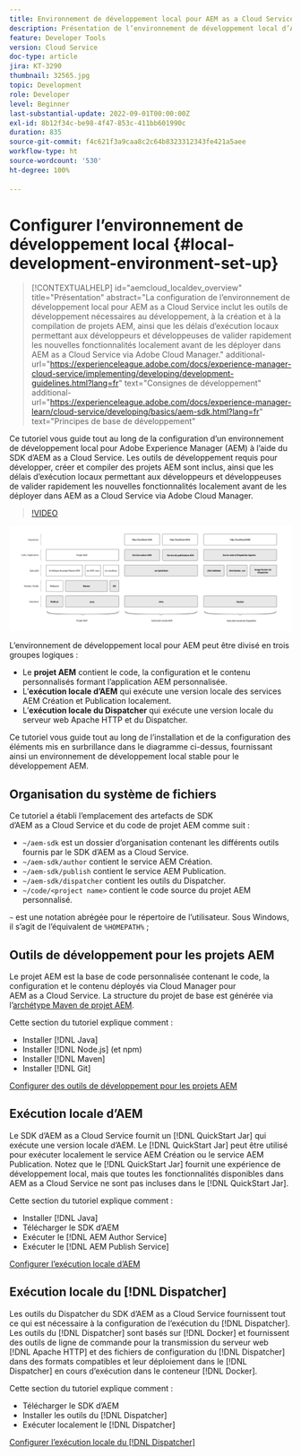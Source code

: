 ```yaml
---
title: Environnement de développement local pour AEM as a Cloud Service
description: Présentation de l’environnement de développement local d’Adobe Experience Manager (AEM).
feature: Developer Tools
version: Cloud Service
doc-type: article
jira: KT-3290
thumbnail: 32565.jpg
topic: Development
role: Developer
level: Beginner
last-substantial-update: 2022-09-01T00:00:00Z
exl-id: 8b12f34c-be98-4f47-853c-411bb601990c
duration: 835
source-git-commit: f4c621f3a9caa8c2c64b8323312343fe421a5aee
workflow-type: ht
source-wordcount: '530'
ht-degree: 100%

---
```


# Configurer l’environnement de développement local {#local-development-environment-set-up}

>[!CONTEXTUALHELP]
>id="aemcloud_localdev_overview"
>title="Présentation"
>abstract="La configuration de l’environnement de développement local pour AEM as a Cloud Service inclut les outils de développement nécessaires au développement, à la création et à la compilation de projets AEM, ainsi que les délais d’exécution locaux permettant aux développeurs et développeuses de valider rapidement les nouvelles fonctionnalités localement avant de les déployer dans AEM as a Cloud Service via Adobe Cloud Manager."
>additional-url="https://experienceleague.adobe.com/docs/experience-manager-cloud-service/implementing/developing/development-guidelines.html?lang=fr" text="Consignes de développement"
>additional-url="https://experienceleague.adobe.com/docs/experience-manager-learn/cloud-service/developing/basics/aem-sdk.html?lang=fr" text="Principes de base de développement"

Ce tutoriel vous guide tout au long de la configuration d’un environnement de développement local pour Adobe Experience Manager (AEM) à l’aide du SDK d’AEM as a Cloud Service. Les outils de développement requis pour développer, créer et compiler des projets AEM sont inclus, ainsi que les délais d’exécution locaux permettant aux développeurs et développeuses de valider rapidement les nouvelles fonctionnalités localement avant de les déployer dans AEM as a Cloud Service via Adobe Cloud Manager.

>[!VIDEO](https://video.tv.adobe.com/v/32565?quality=12&learn=on)

![Pile technologique de l’environnement de développement local d’AEM as a Cloud Service.](./assets/overview/aem-sdk-technology-stack.png)

L’environnement de développement local pour AEM peut être divisé en trois groupes logiques :

+ Le __projet AEM__ contient le code, la configuration et le contenu personnalisés formant l’application AEM personnalisée.
+ L’__exécution locale d’AEM__ qui exécute une version locale des services AEM Création et Publication localement.
+ L’__exécution locale du Dispatcher__ qui exécute une version locale du serveur web Apache HTTP et du Dispatcher.

Ce tutoriel vous guide tout au long de l’installation et de la configuration des éléments mis en surbrillance dans le diagramme ci-dessus, fournissant ainsi un environnement de développement local stable pour le développement AEM.

## Organisation du système de fichiers

Ce tutoriel a établi l’emplacement des artefacts de SDK d’AEM as a Cloud Service et du code de projet AEM comme suit :

+ `~/aem-sdk` est un dossier d’organisation contenant les différents outils fournis par le SDK d’AEM as a Cloud Service.
+ `~/aem-sdk/author` contient le service AEM Création.
+ `~/aem-sdk/publish` contient le service AEM Publication.
+ `~/aem-sdk/dispatcher` contient les outils du Dispatcher.
+ `~/code/<project name>` contient le code source du projet AEM personnalisé.

`~` est une notation abrégée pour le répertoire de l’utilisateur. Sous Windows, il s’agit de l’équivalent de `%HOMEPATH%` ;

## Outils de développement pour les projets AEM

Le projet AEM est la base de code personnalisée contenant le code, la configuration et le contenu déployés via Cloud Manager pour AEM as a Cloud Service. La structure du projet de base est générée via l’[archétype Maven de projet AEM](https://github.com/adobe/aem-project-archetype).

Cette section du tutoriel explique comment :

+ Installer [!DNL Java]
+ Installer [!DNL Node.js] (et npm)
+ Installer [!DNL Maven]
+ Installer [!DNL Git]

[Configurer des outils de développement pour les projets AEM](./development-tools.md)

## Exécution locale d’AEM

Le SDK d’AEM as a Cloud Service fournit un [!DNL QuickStart Jar] qui exécute une version locale d’AEM. Le [!DNL QuickStart Jar] peut être utilisé pour exécuter localement le service AEM Création ou le service AEM Publication. Notez que le [!DNL QuickStart Jar] fournit une expérience de développement local, mais que toutes les fonctionnalités disponibles dans AEM as a Cloud Service ne sont pas incluses dans le [!DNL QuickStart Jar].

Cette section du tutoriel explique comment :

+ Installer [!DNL Java]
+ Télécharger le SDK d’AEM
+ Exécuter le [!DNL AEM Author Service]
+ Exécuter le [!DNL AEM Publish Service]

[Configurer l’exécution locale d’AEM](./aem-runtime.md)

## Exécution locale du [!DNL Dispatcher]

Les outils du Dispatcher du SDK d’AEM as a Cloud Service fournissent tout ce qui est nécessaire à la configuration de l’exécution du [!DNL Dispatcher]. Les outils du [!DNL Dispatcher] sont basés sur [!DNL Docker] et fournissent des outils de ligne de commande pour la transmission du serveur web [!DNL Apache HTTP] et des fichiers de configuration du [!DNL Dispatcher] dans des formats compatibles et leur déploiement dans le [!DNL Dispatcher] en cours d’exécution dans le conteneur [!DNL Docker].

Cette section du tutoriel explique comment :

+ Télécharger le SDK d’AEM
+ Installer les outils du [!DNL Dispatcher]
+ Exécuter localement le [!DNL Dispatcher]

[Configurer l’exécution locale du  [!DNL Dispatcher] ](./dispatcher-tools.md)
